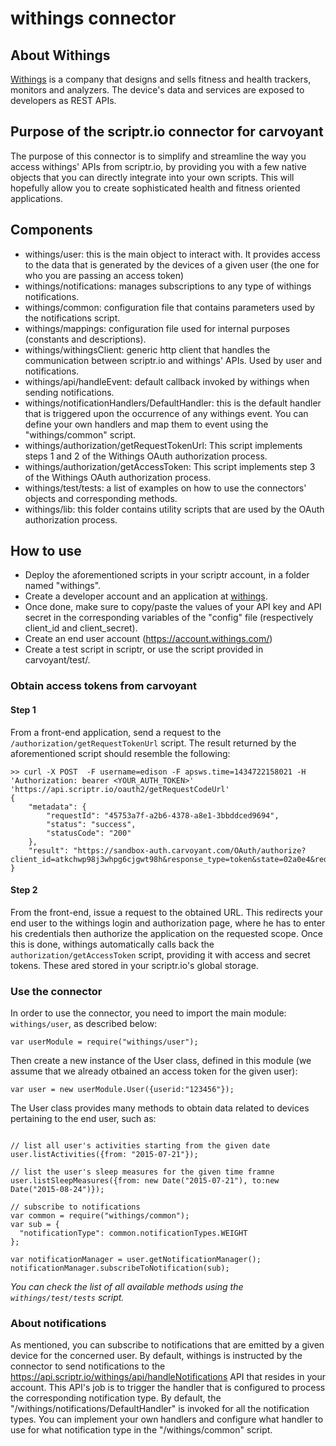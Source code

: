 # withings connector
## About Withings
[Withings](http://www2.withings.com/) is a company that designs and sells fitness and health trackers, monitors and analyzers.
The device's data and services are exposed to developers as REST APIs.
## Purpose of the scriptr.io connector for carvoyant
The purpose of this connector is to simplify and streamline the way you access withings' APIs from scriptr.io, by providing you with a few native objects that you can directly integrate into your own scripts. 
This will hopefully allow you to create sophisticated health and fitness oriented applications. 
## Components
- withings/user: this is the main object to interact with. It provides access to the data that is generated by the devices of a given user (the one for who you are passing an access token)
- withings/notifications: manages subscriptions to any type of withings notifications. 
- withings/common: configuration file that contains parameters used by the notifications script.
- withings/mappings: configuration file used for internal purposes (constants and descriptions).
- withings/withingsClient: generic http client that handles the communication between scriptr.io and withings' APIs. Used by user and notifications.
- withings/api/handleEvent: default callback invoked by withings when sending notifications.
- withings/notificationHandlers/DefaultHandler: this is the default handler that is triggered upon the occurrence of any
withings event. You can define your own handlers and map them to event using the "withings/common" script. 
- withings/authorization/getRequestTokenUrl: This script implements steps 1 and 2 of the Withings OAuth authorization process.
- withings/authorization/getAccessToken: This script implements step 3 of the Withings OAuth authorization process.
- withings/test/tests: a list of examples on how to use the connectors' objects and corresponding methods.
- withings/lib: this folder contains utility scripts that are used by the OAuth authorization process.

## How to use
- Deploy the aforementioned scripts in your scriptr account, in a folder named "withings".
- Create a developer account and an application at [withings](http://www2.withings.com/us/en/developers).
- Once done, make sure to copy/paste the values of your API key and API secret in the corresponding
variables of the "config" file (respectively client_id and client_secret).
- Create an end user account (https://account.withings.com/)  
- Create a test script in scriptr, or use the script provided in carvoyant/test/. 

### Obtain access tokens from carvoyant

#### Step 1
From a front-end application, send a request to the ```/authorization/getRequestTokenUrl``` script.
The result returned by the aforementioned script should resemble the following:

```
>> curl -X POST  -F username=edison -F apsws.time=1434722158021 -H 'Authorization: bearer <YOUR_AUTH_TOKEN>' 'https://api.scriptr.io/oauth2/getRequestCodeUrl'
{
	"metadata": {
		"requestId": "45753a7f-a2b6-4378-a8e1-3bbddced9694",
		"status": "success",
		"statusCode": "200"
	},
	"result": "https://sandbox-auth.carvoyant.com/OAuth/authorize?client_id=atkchwp98j3whpg6cjgwt98h&response_type=token&state=02a0e4&redirect_uri=https%3A%2F%2Fapi.scriptr.io%2Foauth2%2FgetAccessToken%3Fauth_token%3SKzM1RnYwAzc4Mg%3D%3D%26state%3R02a1e4""
}
```
#### Step 2

From the front-end, issue a request to the obtained URL. This redirects your end user to the withings login and authorization page, 
where he has to enter his credentials then authorize the application on the requested scope. 
Once this is done, withings automatically calls back the ```authorization/getAccessToken``` script, providing it with access and secret tokens.
 These ared stored in your scriptr.io's global storage.

### Use the connector

In order to use the connector, you need to import the main module: ```withings/user```, as described below:
```
var userModule = require("withings/user");
```
Then create a new instance of the User class, defined in this module (we assume that we already otbained an access token for the given user):
```
var user = new userModule.User({userid:"123456"});
```
The User class provides many methods to obtain data related to devices pertaining to the end user, such as:
```

// list all user's activities starting from the given date
user.listActivities({from: "2015-07-21"}); 

// list the user's sleep measures for the given time framne
user.listSleepMeasures({from: new Date("2015-07-21"), to:new Date("2015-08-24")});

// subscribe to notifications 
var common = require("withings/common");
var sub = {
  "notificationType": common.notificationTypes.WEIGHT
};

var notificationManager = user.getNotificationManager();
notificationManager.subscribeToNotification(sub); 
```

*You can check the list of all available methods using the ```withings/test/tests``` script.*

### About notifications
As mentioned, you can subscribe to notifications that are emitted by a given device for the concerned user.
By default, withings is instructed by the connector to send notifications to the https://api.scriptr.io/withings/api/handleNotifications API 
that resides in your account. This API's job is to trigger the handler that is configured to process the corresponding notification type.
By default, the "/withings/notifications/DefaultHandler" is invoked for all the notification types. You can implement your own handlers 
and configure what handler to use for what notification type in the "/withings/common" script.
